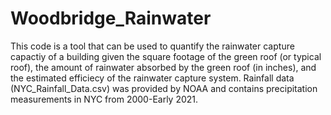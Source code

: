 # Woodbridge_Rainwater

This code is a tool that can be used to quantify the rainwater capture capactiy of a building given the square footage of the green roof (or typical roof), the amount of rainwater absorbed by the green roof (in inches), and the estimated efficiecy of the rainwater capture system.
Rainfall data (NYC_Rainfall_Data.csv) was provided by NOAA and contains precipitation measurements in NYC from 2000-Early 2021.
